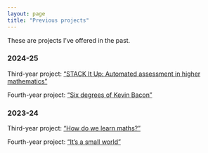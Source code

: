 ```yaml
---
layout: page
title: "Previous projects"
---
```


These are projects I’ve offered in the past.

<h3>2024-25</h3>

Third-year project: [“STACK It Up: Automated assessment in higher mathematics”](#/stack-it-up)

Fourth-year project: <a href="https://cwallace23.github.io/teaching/final-year-projects/previous-projects/Kevin-Bacon">“Six degrees of Kevin Bacon”</a>

<h3>2023-24</h3>

Third-year project: <a href="https://cwallace23.github.io/teaching/final-year-projects/previous-projects/how-do-we-learn-maths">“How do we learn maths?”</a>

Fourth-year project: <a href="https://cwallace23.github.io/teaching/final-year-projects/previous-projects/Kevin-Bacon">“It’s a small world”</a>
